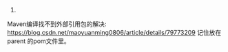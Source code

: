 1.
Maven编译找不到外部引用包的解决: 
https://blog.csdn.net/maoyuanming0806/article/details/79773209
记住放在parent 的pom文件里。
